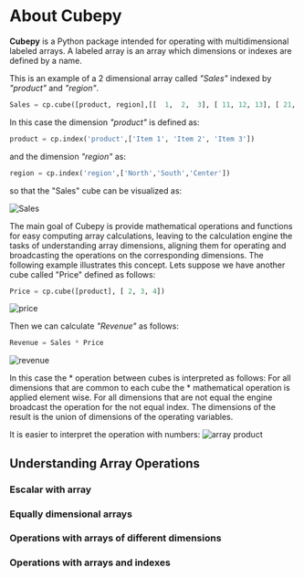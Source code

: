 # About Cubepy

**Cubepy** is a Python package intended for operating with multidimensional labeled arrays. 
A labeled array is an array which dimensions or indexes are defined by a name.

This is an example of a 2 dimensional array called *"Sales"* indexed by *"product"* and *"region"*.

```python
Sales = cp.cube([product, region],[[  1,  2,  3], [ 11, 12, 13], [ 21, 22, 23]])
```
In this case the dimension *"product"* is defined as:
```python
product = cp.index('product',['Item 1', 'Item 2', 'Item 3'])
```
and the dimension *"region"* as:
```python
region = cp.index('region',['North','South','Center'])
```
so that the "Sales" cube can be visualized as:

![Sales](http://cubepy.org/files/sales.png)

The main goal of Cubepy is provide mathematical operations and functions for easy computing array calculations, leaving to the calculation engine the tasks of understanding array dimensions, aligning them for operating and broadcasting the operations on the corresponding dimensions. The following example illustrates this concept.
Lets suppose we have another cube called "Price" defined as follows:

```python
Price = cp.cube([product], [ 2, 3, 4])
```

![price](http://cubepy.org/files/price.png)

Then we can calculate *"Revenue"* as follows:

```python
Revenue = Sales * Price
```

![revenue](http://cubepy.org/files/revenue.png)

In this case the * operation between cubes is interpreted as follows:
For all dimensions that are common to each cube the * mathematical operation is applied element wise. For all dimensions that are not equal the engine broadcast the operation for the not equal index. The dimensions of the result is the union of dimensions of the operating variables. 

It is easier to interpret the operation with numbers:
![array product](http://cubepy.org/files/array%20product.png)

## Understanding Array Operations
### Escalar with array
### Equally dimensional arrays
### Operations with arrays of different dimensions
### Operations with arrays and indexes
<!--stackedit_data:
eyJoaXN0b3J5IjpbMTc3NjAzMTMxOCw4NzIyNTI0MjAsLTE2Nz
k4ODg2NTMsLTIxMzc2MTI2NTYsLTc5MzU5NzgzNywxOTgxNjQ5
NzY1LDE2NjI1ODIyOTEsLTE2MzY3Mjc3MjQsLTM2OTM4NzExMi
wtMTA3NDYzNDU3NiwxMjU3NTY1OTI5LDE0MjE2Njk4MjMsMTEx
OTYxMzczNywxNDMyMDM5NjQyLC0yMzIzNDYwMzYsMTg3Mjg2OD
czMSwxNDY4NjYwNjc5LDY3MDc2NTI4NiwtMTQwODY4Mzk2MSwy
ODE3NjU0NDZdfQ==
-->